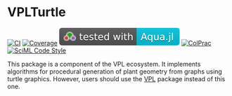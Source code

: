 # VPLTurtle

[![CI](https://github.com/VirtualPlantLab/VPLTurtle/actions/workflows/CI.yml/badge.svg)](https://github.com/VirtualPlantLab/VPLTurtle/actions/workflows/CI.yml)
[![Coverage](https://codecov.io/gh/VirtualPlantLab/VPLTurtle/branch/master/graph/badge.svg?token=LCZHPERHUN)](https://codecov.io/gh/VirtualPlantLab/VPLTurtle)
[![Aqua QA](https://raw.githubusercontent.com/JuliaTesting/Aqua.jl/master/badge.svg)](https://github.com/JuliaTesting/Aqua.jl)
[![ColPrac](https://img.shields.io/badge/ColPrac-Contributor's%20Guide-blueviolet)](https://github.com/SciML/ColPrac)
[![SciML Code Style](https://img.shields.io/static/v1?label=code%20style&message=SciML&color=9558b2&labelColor=389826)](https://github.com/SciML/SciMLStyle)

This package is a component of the VPL ecosystem. It implements algorithms for procedural
generation of plant geometry from graphs using turtle graphics. However, users should
use the [VPL](https://github.com/VirtualPlantLab/VPL) package instead of this one.
